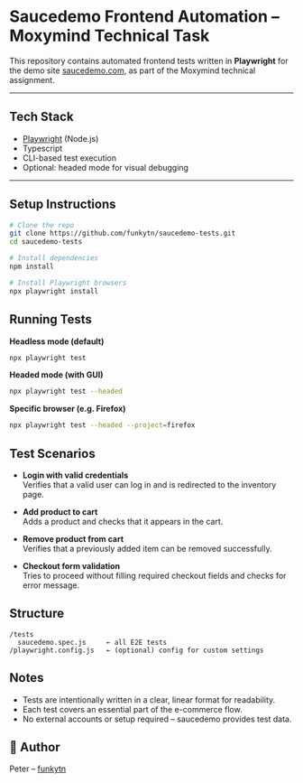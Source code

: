 # Saucedemo Frontend Automation – Moxymind Technical Task

This repository contains automated frontend tests written in **Playwright** for the demo site [saucedemo.com](https://www.saucedemo.com), as part of the Moxymind technical assignment.

---

## Tech Stack

- [Playwright](https://playwright.dev/) (Node.js)
- Typescript
- CLI-based test execution
- Optional: headed mode for visual debugging

---

## Setup Instructions



```bash
# Clone the repo
git clone https://github.com/funkytn/saucedemo-tests.git
cd saucedemo-tests

# Install dependencies
npm install

# Install Playwright browsers
npx playwright install
```

## Running Tests

**Headless mode (default)**
```bash
npx playwright test
```

**Headed mode (with GUI)**
```bash
npx playwright test --headed
```

**Specific browser (e.g. Firefox)**
```bash
npx playwright test --headed --project=firefox
```

## Test Scenarios

- **Login with valid credentials**  
  Verifies that a valid user can log in and is redirected to the inventory page.

- **Add product to cart**  
  Adds a product and checks that it appears in the cart.

- **Remove product from cart**  
  Verifies that a previously added item can be removed successfully.

- **Checkout form validation**  
  Tries to proceed without filling required checkout fields and checks for error message.

## Structure

```
/tests
  saucedemo.spec.js     ← all E2E tests
/playwright.config.js   ← (optional) config for custom settings
```

## Notes

- Tests are intentionally written in a clear, linear format for readability.
- Each test covers an essential part of the e-commerce flow.
- No external accounts or setup required – saucedemo provides test data.

## 👤 Author

Peter – [funkytn](https://github.com/funkytn)



